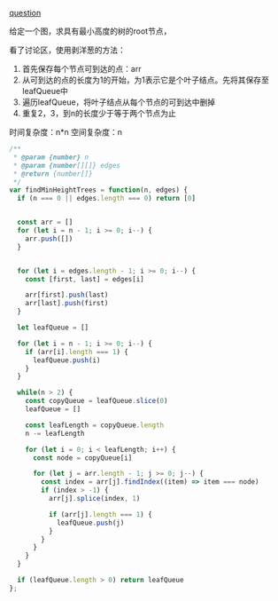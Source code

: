 [question](https://leetcode.com/problems/minimum-height-trees)

给定一个图，求具有最小高度的树的root节点，

看了讨论区，使用剥洋葱的方法：
1. 首先保存每个节点可到达的点：arr
2. 从可到达的点的长度为1的开始，为1表示它是个叶子结点。先将其保存至leafQueue中
3. 遍历leafQueue，将叶子结点从每个节点的可到达中删掉
4. 重复2，3，到n的长度少于等于两个节点为止

时间复杂度：n*n
空间复杂度：n

```js
/**
 * @param {number} n
 * @param {number[][]} edges
 * @return {number[]}
 */
var findMinHeightTrees = function(n, edges) {
  if (n === 0 || edges.length === 0) return [0]


  const arr = []
  for (let i = n - 1; i >= 0; i--) {
    arr.push([])
  }


  for (let i = edges.length - 1; i >= 0; i--) {
    const [first, last] = edges[i]

    arr[first].push(last)
    arr[last].push(first)
  }

  let leafQueue = []

  for (let i = n - 1; i >= 0; i--) {
    if (arr[i].length === 1) {
      leafQueue.push(i)
    }
  }

  while(n > 2) {
    const copyQueue = leafQueue.slice(0)
    leafQueue = []

    const leafLength = copyQueue.length
    n -= leafLength

    for (let i = 0; i < leafLength; i++) {
      const node = copyQueue[i]

      for (let j = arr.length - 1; j >= 0; j--) {
        const index = arr[j].findIndex((item) => item === node)
        if (index > -1) {
          arr[j].splice(index, 1)

          if (arr[j].length === 1) {
            leafQueue.push(j)
          }
        }
      }
    }
  }

  if (leafQueue.length > 0) return leafQueue
};
```

